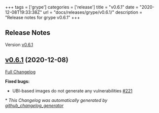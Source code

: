 +++
tags = ['grype']
categories = ['release']
title = "v0.6.1"
date = "2020-12-08T19:33:38Z"
url = "docs/releases/grype/v0.6.1/"
description = "Release notes for grype v0.6.1"
+++

## Release Notes

Version [v0.6.1](https://github.com/anchore/grype/releases/tag/v0.6.1)

## [v0.6.1](https://github.com/anchore/grype/tree/v0.6.1) (2020-12-08)

[Full Changelog](https://github.com/anchore/grype/compare/v0.6.0...v0.6.1)

**Fixed bugs:**

- UBI-based images do not generate any vulnerabilities [\#221](https://github.com/anchore/grype/issues/221)



\* *This Changelog was automatically generated by [github_changelog_generator](https://github.com/github-changelog-generator/github-changelog-generator)*
